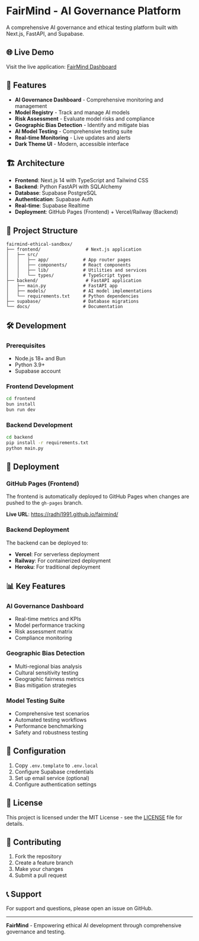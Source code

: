 # FairMind - AI Governance Platform

A comprehensive AI governance and ethical testing platform built with Next.js, FastAPI, and Supabase.

## 🌐 Live Demo

Visit the live application: [FairMind Dashboard](https://radhi1991.github.io/fairmind/)

## 🚀 Features

- **AI Governance Dashboard** - Comprehensive monitoring and management
- **Model Registry** - Track and manage AI models
- **Risk Assessment** - Evaluate model risks and compliance
- **Geographic Bias Detection** - Identify and mitigate bias
- **AI Model Testing** - Comprehensive testing suite
- **Real-time Monitoring** - Live updates and alerts
- **Dark Theme UI** - Modern, accessible interface

## 🏗️ Architecture

- **Frontend**: Next.js 14 with TypeScript and Tailwind CSS
- **Backend**: Python FastAPI with SQLAlchemy
- **Database**: Supabase PostgreSQL
- **Authentication**: Supabase Auth
- **Real-time**: Supabase Realtime
- **Deployment**: GitHub Pages (Frontend) + Vercel/Railway (Backend)

## 📁 Project Structure

```
fairmind-ethical-sandbox/
├── frontend/                 # Next.js application
│   ├── src/
│   │   ├── app/             # App router pages
│   │   ├── components/      # React components
│   │   ├── lib/             # Utilities and services
│   │   └── types/           # TypeScript types
├── backend/                  # FastAPI application
│   ├── main.py              # FastAPI app
│   ├── models/              # AI model implementations
│   └── requirements.txt     # Python dependencies
├── supabase/                # Database migrations
└── docs/                    # Documentation
```

## 🛠️ Development

### Prerequisites

- Node.js 18+ and Bun
- Python 3.9+
- Supabase account

### Frontend Development

```bash
cd frontend
bun install
bun run dev
```

### Backend Development

```bash
cd backend
pip install -r requirements.txt
python main.py
```

## 🚀 Deployment

### GitHub Pages (Frontend)

The frontend is automatically deployed to GitHub Pages when changes are pushed to the `gh-pages` branch.

**Live URL**: https://radhi1991.github.io/fairmind/

### Backend Deployment

The backend can be deployed to:
- **Vercel**: For serverless deployment
- **Railway**: For containerized deployment
- **Heroku**: For traditional deployment

## 📊 Key Features

### AI Governance Dashboard
- Real-time metrics and KPIs
- Model performance tracking
- Risk assessment matrix
- Compliance monitoring

### Geographic Bias Detection
- Multi-regional bias analysis
- Cultural sensitivity testing
- Geographic fairness metrics
- Bias mitigation strategies

### Model Testing Suite
- Comprehensive test scenarios
- Automated testing workflows
- Performance benchmarking
- Safety and robustness testing

## 🔧 Configuration

1. Copy `.env.template` to `.env.local`
2. Configure Supabase credentials
3. Set up email service (optional)
4. Configure authentication settings

## 📝 License

This project is licensed under the MIT License - see the [LICENSE](LICENSE) file for details.

## 🤝 Contributing

1. Fork the repository
2. Create a feature branch
3. Make your changes
4. Submit a pull request

## 📞 Support

For support and questions, please open an issue on GitHub.

---

**FairMind** - Empowering ethical AI development through comprehensive governance and testing.
